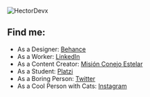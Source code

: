 ![HectorDevx](https://mir-s3-cdn-cf.behance.net/project_modules/fs/687e66100589735.5f17a4948a3f6.png) 


## Find me:

* As a Designer: [Behance](https://www.behance.net/VGdiseno)
* As a Worker: [LinkedIn](https://www.linkedin.com/in/hectorgerardoreyes/)
* As a Content Creator: [Misión Conejo Estelar](https://www.instagram.com/conejoestelar)
* As a Student: [Platzi](https://platzi.com/@hector___reyes/)
* As a Boring Person: [Twitter](https://twitter.com/HectorDevX)
* As a Cool Person with Cats: [Instagram](https://www.instagram.com/hector___reyes/)
